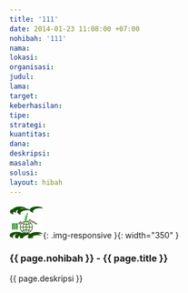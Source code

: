```yaml
---
title: '111'
date: 2014-01-23 11:08:00 +07:00
nohibah: '111'
nama:
lokasi:
organisasi:
judul:
lama:
target:
keberhasilan:
tipe:
strategi:
kuantitas:
dana:
deskripsi:
masalah:
solusi:
layout: hibah
---
```


![111](/static/img/hibahcms/111.png){: .img-responsive }{: width="350" }

### {{ page.nohibah }} - {{ page.title }}

{{ page.deskripsi }}
